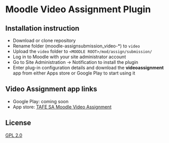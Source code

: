 Moodle Video Assignment Plugin
==============================

Installation instruction
-----------------------

 * Download or clone repository
 * Rename folder (moodle-assignsubmission_video-*) to `video`
 * Upload the `video` folder to `<MOODLE ROOT>/mod/assign/submission/`
 * Log in to Moodle with your site administrator account
 * Go to Site Administration -> Notification to install the plugin
 * Enter plug-in configuration details and download the **videoassignment** app from either Apps store or Google Play to start using it

Video Assignment app links
--------------------------

* Google Play: coming soon
* App store: [TAFE SA Moodle Video Assignment](https://itunes.apple.com/au/app/tafe-sa-moodle-video-assignment/id915686392?mt=8)

License
-------
[GPL 2.0](http://www.gnu.org/licenses/gpl-2.0.html)
